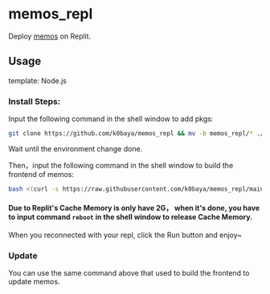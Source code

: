 # memos_repl
Deploy [memos](https://github.com/usememos/memos) on Replit.
## Usage
template: Node.js
### Install Steps: 
Input the following command in the shell window to add pkgs:
```bash
git clone https://github.com/k0baya/memos_repl && mv -b memos_repl/* ./ && mv -b memos_repl/.[^.]* ./ && rm -rf *~ && rm -rf memos_repl
```
Wait until the environment change done.

Then，input the following command in the shell window to build the frontend of memos:
```bash
bash <(curl -s https://raw.githubusercontent.com/k0baya/memos_repl/main/install.sh)
```
#### Due to Replit's Cache Memory is only have 2G， when it's done, **you have to input command `reboot` in the shell window to release Cache Memory**.

When you reconnected with your repl, click the Run button and enjoy~

### Update
You can use the same command above that used to build the frontend to update memos.
